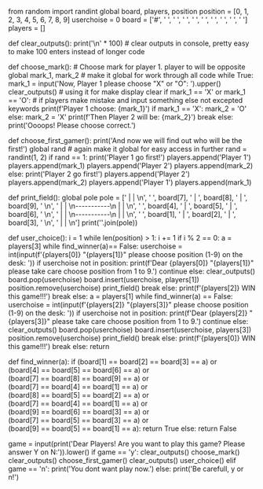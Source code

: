 from random import randint
global board, players, position
position = [0, 1, 2, 3, 4, 5, 6, 7, 8, 9]
userchoise = 0
board = ['#', ' ', ' ', ' ', ' ', ' ', ' ', ' ', ' ', ' ']
players = []

def clear_outputs():
    print('\n' * 100)  # clear outputs in console, pretty easy to make 100 enters instead of longer code

def choose_mark():  # Choose mark for player 1. player to will be opposite
    global mark_1, mark_2  # make it global for work through all code
    while True:
        mark_1 = input('Now, Player 1 please choose "X" or "O": ').upper()
        clear_outputs()  # using it for make display clear
        if mark_1 == 'X' or mark_1 == 'O':  # if players make mistake and input something else not excepted keywords
            print(f'Player 1 choose: {mark_1}')
            if mark_1 == 'X':
                mark_2 = 'O'
            else:
                mark_2 = 'X'
            print(f'Then Player 2 will be: {mark_2}')
            break
        else:
            print('Oooops! Please choose correct.')



def choose_first_gamer():
    print('And now we will find out who will be the first!')
    global rand  # again make it global for easy access in further
    rand = randint(1, 2)
    if rand == 1:
        print('Player 1 go first!')
        players.append('Player 1')
        players.append(mark_1)
        players.append('Player 2')
        players.append(mark_2)
    else:
        print('Player 2 go first!')
        players.append('Player 2')
        players.append(mark_2)
        players.append('Player 1')
        players.append(mark_1)

def print_field():
    global pole
    pole = ['   |   |   \n',
            ' ', board[7], ' | ', board[8], ' | ', board[9], ' \n',
            '   |   |   \n-----------\n   |   |   \n',
            ' ', board[4], ' | ', board[5], ' | ', board[6], ' \n',
            '   |   |   \n-----------\n   |   |   \n',
            ' ', board[1], ' | ', board[2], ' | ', board[3], ' \n',
            '   |   |   \n']
    print(''.join(pole))

def user_choice():
    i = 1
    while len(position) > 1:
        i += 1
        if i % 2 == 0:
            a = players[3]
            while find_winner(a)== False:
                userchoise = int(input(f'{players[0]} "{players[1]}" please choose position (1-9) on the desk: '))
                if userchoise not in position:
                    print(f'Dear {players[0]} "{players[1]}" please take care choose position from 1 to 9.')
                    continue
                else:
                    clear_outputs()
                    board.pop(userchoise)
                    board.insert(userchoise, players[1])
                    position.remove(userchoise)
                    print_field()
                    break
            else:
                print(f'{players[2]} WIN this game!!!')
                break
        else:
            a = players[1]
            while find_winner(a) == False:
                userchoise = int(input(f'{players[2]} "{players[3]}" please choose position (1-9) on the desk: '))
                if userchoise not in position:
                    print(f'Dear {players[2]} "{players[3]}" please take care choose position from 1 to 9.')
                    continue
                else:
                    clear_outputs()
                    board.pop(userchoise)
                    board.insert(userchoise, players[3])
                    position.remove(userchoise)
                    print_field()
                    break
            else:
                print(f'{players[0]} WIN this game!!!')
                break
    else:
        return





def find_winner(a):
    if (board[1] == board[2] == board[3] == a) or \
        (board[4] == board[5] == board[6] == a) or \
        (board[7] == board[8] == board[9] == a) or \
        (board[7] == board[4] == board[1] == a) or \
        (board[8] == board[5] == board[2] == a) or \
        (board[7] == board[4] == board[1] == a) or \
        (board[9] == board[6] == board[3] == a) or \
        (board[7] == board[5] == board[3] == a) or \
        (board[9] == board[5] == board[1] == a):
        return True
    else:
        return False




game = input(print('Dear Players! Are you want to play this game? Please answer Y on N:')).lower()
if game == 'y':
    clear_outputs()
    choose_mark()
    clear_outputs()
    choose_first_gamer()
    clear_outputs()
    user_choice()
elif game == 'n':
    print('You dont want play now.')
else:
    print('Be carefull, y or n!')
